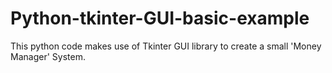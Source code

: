 # Python-tkinter-GUI-basic-example
This python code makes use of Tkinter GUI library to create a small 'Money Manager' System.
